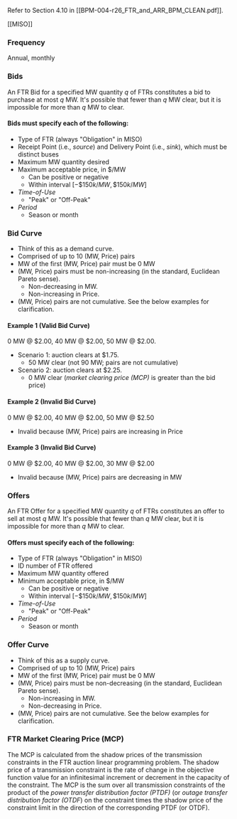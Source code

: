 Refer to Section 4.10 in [[BPM-004-r26_FTR_and_ARR_BPM_CLEAN.pdf]].

[[MISO]]
### Frequency
Annual, monthly

### Bids
An FTR Bid for a specified MW quantity $q$ of FTRs constitutes a bid to purchase at most $q$ MW. It's possible that fewer than $q$ MW clear, but it is impossible for more than $q$ MW to clear.

#### Bids must specify each of the following:
- Type of FTR (always "Obligation" in MISO)
- Receipt Point (i.e., *source*) and Delivery Point (i.e., *sink*), which must be distinct buses
- Maximum MW quantity desired
- Maximum acceptable price, in $/MW
	+ Can be positive or negative
	+ Within interval $[-\$150k/MW, \$150k/MW]$
- *Time-of-Use*
	- "Peak" or "Off-Peak"
- *Period*
	- Season or month
### Bid Curve
- Think of this as a demand curve.
- Comprised of up to 10 (MW, Price) pairs
- MW of the first (MW, Price) pair must be 0 MW
- (MW, Price) pairs must be non-increasing (in the standard, Euclidean Pareto sense).
	- Non-decreasing in MW.
	- Non-increasing in Price.
- (MW, Price) pairs are not cumulative. See the below examples for clarification.
#### Example 1 (Valid Bid Curve)
0 MW @ $2.00, 40 MW @ $2.00, 50 MW @ $2.00.
- Scenario 1: auction clears at $1.75.
	- 50 MW clear (not 90 MW; pairs are not cumulative)
- Scenario 2: auction clears at $2.25.
	- 0 MW clear (*market clearing price (MCP)* is greater than the bid price)

#### Example 2 (Invalid Bid Curve)
0 MW @ $2.00, 40 MW @ $2.00, 50 MW @ $2.50
- Invalid because (MW, Price) pairs are increasing in Price

#### Example 3 (Invalid Bid Curve)
0 MW @ $2.00, 40 MW @ $2.00, 30 MW @ $2.00
- Invalid because (MW, Price) pairs are decreasing in MW

### Offers
An FTR Offer for a specified MW quantity $q$ of FTRs constitutes an offer to sell at most $q$ MW. It's possible that fewer than $q$ MW clear, but it is impossible for more than $q$ MW to clear.

#### Offers must specify each of the following:
- Type of FTR (always "Obligation" in MISO)
- ID number of FTR offered
- Maximum MW quantity offered
- Minimum acceptable price, in $/MW
	+ Can be positive or negative
	+ Within interval $[-\$150k/MW, \$150k/MW]$
- *Time-of-Use*
	- "Peak" or "Off-Peak"
- *Period*
	- Season or month

### Offer Curve
- Think of this as a supply curve.
- Comprised of up to 10 (MW, Price) pairs
- MW of the first (MW, Price) pair must be 0 MW
- (MW, Price) pairs must be non-decreasing (in the standard, Euclidean Pareto sense).
	- Non-increasing in MW.
	- Non-decreasing in Price.
- (MW, Price) pairs are not cumulative. See the below examples for clarification.

### FTR Market Clearing Price (MCP)
The MCP is calculated from the shadow prices of the transmission constraints in the FTR auction linear programming problem. The shadow price of a transmission constraint is the rate of change in the objective function value for an infinitesimal increment or decrement in the capacity of the constraint. The MCP is the sum over all transmission constraints of the product of the *power transfer distribution factor (PTDF)* (or *outage transfer distribution factor (OTDF*) on the constraint times the shadow price of the constraint limit in the direction of the corresponding PTDF (or OTDF).